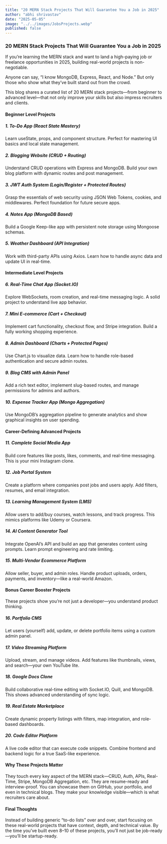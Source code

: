 ```yaml
---
title: "20 MERN Stack Projects That Will Guarantee You a Job in 2025"
author: "abhi shrivastav"
date: "2025-05-05"
image: "../../images/JobsProjects.webp"
published: false
---
```


### 20 MERN Stack Projects That Will Guarantee You a Job in 2025

If you’re learning the MERN stack and want to land a high-paying job or freelance opportunities in 2025, building real-world projects is non-negotiable.

Anyone can say, “I know MongoDB, Express, React, and Node.”
But only those who show what they’ve built stand out from the crowd.

This blog shares a curated list of 20 MERN stack projects—from beginner to advanced level—that not only improve your skills but also impress recruiters and clients.

#### Beginner Level Projects

##### 1. To-Do App (React State Mastery)

Learn useState, props, and component structure. Perfect for mastering UI basics and local state management.

##### 2. Blogging Website (CRUD + Routing)

Understand CRUD operations with Express and MongoDB. Build your own blog platform with dynamic routes and post management.

##### 3. JWT Auth System (Login/Register + Protected Routes)

Grasp the essentials of web security using JSON Web Tokens, cookies, and middlewares. Perfect foundation for future secure apps.

##### 4. Notes App (MongoDB Based)

Build a Google Keep-like app with persistent note storage using Mongoose schemas.

##### 5. Weather Dashboard (API Integration)

Work with third-party APIs using Axios. Learn how to handle async data and update UI in real-time.

#### Intermediate Level Projects

##### 6. Real-Time Chat App (Socket.IO)

Explore WebSockets, room creation, and real-time messaging logic. A solid project to understand live app behavior.

##### 7. Mini E-commerce (Cart + Checkout)

Implement cart functionality, checkout flow, and Stripe integration. Build a fully working shopping experience.

##### 8. Admin Dashboard (Charts + Protected Pages)

Use Chart.js to visualize data. Learn how to handle role-based authentication and secure admin routes.

##### 9. Blog CMS with Admin Panel

Add a rich text editor, implement slug-based routes, and manage permissions for admins and authors.

##### 10. Expense Tracker App (Mongo Aggregation)

Use MongoDB’s aggregation pipeline to generate analytics and show graphical insights on user spending.

#### Career-Defining Advanced Projects

##### 11. Complete Social Media App

Build core features like posts, likes, comments, and real-time messaging. This is your mini Instagram clone.

##### 12. Job Portal System

Create a platform where companies post jobs and users apply. Add filters, resumes, and email integration.

##### 13. Learning Management System (LMS)

Allow users to add/buy courses, watch lessons, and track progress. This mimics platforms like Udemy or Coursera.

##### 14. AI Content Generator Tool

Integrate OpenAI’s API and build an app that generates content using prompts. Learn prompt engineering and rate limiting.

##### 15. Multi-Vendor Ecommerce Platform

Allow seller, buyer, and admin roles. Handle product uploads, orders, payments, and inventory—like a real-world Amazon.

#### Bonus Career Booster Projects

These projects show you’re not just a developer—you understand product thinking.

##### 16. Portfolio CMS

Let users (yourself) add, update, or delete portfolio items using a custom admin panel.

##### 17. Video Streaming Platform

Upload, stream, and manage videos. Add features like thumbnails, views, and search—your own YouTube lite.

##### 18. Google Docs Clone

Build collaborative real-time editing with Socket.IO, Quill, and MongoDB. This shows advanced understanding of sync logic.

##### 19. Real Estate Marketplace

Create dynamic property listings with filters, map integration, and role-based dashboards.

##### 20. Code Editor Platform

A live code editor that can execute code snippets. Combine frontend and backend logic for a true SaaS-like experience.

#### Why These Projects Matter

They touch every key aspect of the MERN stack—CRUD, Auth, APIs, Real-Time, Stripe, MongoDB Aggregation, etc.
They are resume-ready and interview-proof.
You can showcase them on GitHub, your portfolio, and even in technical blogs.
They make your knowledge visible—which is what recruiters care about.

#### Final Thoughts

Instead of building generic “to-do lists” over and over, start focusing on these real-world projects that have context, depth, and technical value. By the time you’ve built even 8–10 of these projects, you’ll not just be job-ready—you’ll be startup-ready.
